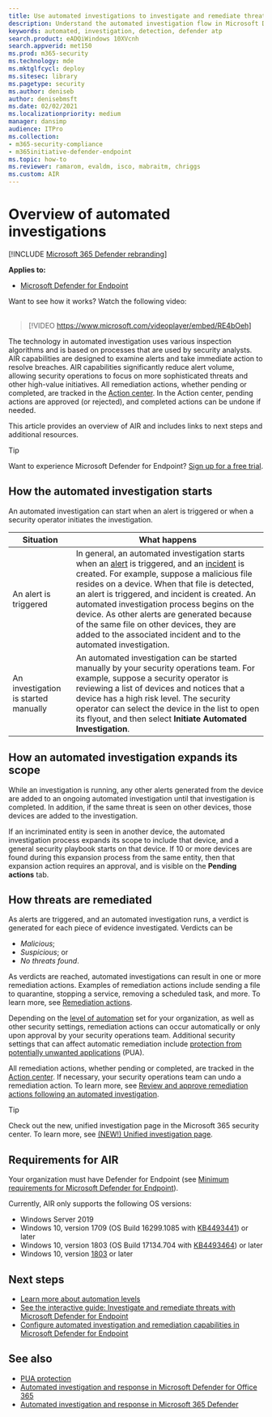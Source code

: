```yaml
---
title: Use automated investigations to investigate and remediate threats
description: Understand the automated investigation flow in Microsoft Defender for Endpoint.
keywords: automated, investigation, detection, defender atp
search.product: eADQiWindows 10XVcnh
search.appverid: met150
ms.prod: m365-security
ms.technology: mde
ms.mktglfcycl: deploy
ms.sitesec: library
ms.pagetype: security
ms.author: deniseb
author: denisebmsft
ms.date: 02/02/2021
ms.localizationpriority: medium
manager: dansimp
audience: ITPro
ms.collection: 
- m365-security-compliance
- m365initiative-defender-endpoint
ms.topic: how-to
ms.reviewer: ramarom, evaldm, isco, mabraitm, chriggs
ms.custom: AIR
---
```


# Overview of automated investigations

[!INCLUDE [Microsoft 365 Defender rebranding](../../includes/microsoft-defender.md)]

**Applies to:**
- [Microsoft Defender for Endpoint](https://go.microsoft.com/fwlink/p/?linkid=2154037)

Want to see how it works? Watch the following video: <br/><br/>

> [!VIDEO https://www.microsoft.com/videoplayer/embed/RE4bOeh]

The technology in automated investigation uses various inspection algorithms and is based on processes that are used by security analysts. AIR capabilities are designed to examine alerts and take immediate action to resolve breaches. AIR capabilities significantly reduce alert volume, allowing security operations to focus on more sophisticated threats and other high-value initiatives. All remediation actions, whether pending or completed, are tracked in the [Action center](auto-investigation-action-center.md). In the Action center, pending actions are approved (or rejected), and completed actions can be undone if needed.

This article provides an overview of AIR and includes links to next steps and additional resources.

> [!TIP]
> Want to experience Microsoft Defender for Endpoint? [Sign up for a free trial](https://www.microsoft.com/microsoft-365/windows/microsoft-defender-atp?ocid=docs-wdatp-automated-investigations-abovefoldlink).

## How the automated investigation starts

An automated investigation can start when an alert is triggered or when a security operator initiates the investigation.

|Situation  |What happens  |
|---------|---------|
|An alert is triggered     | In general, an automated investigation starts when an [alert](review-alerts.md) is triggered, and an [incident](view-incidents-queue.md) is created. For example, suppose a malicious file resides on a device. When that file is detected, an alert is triggered, and incident is created. An automated investigation process begins on the device. As other alerts are generated because of the same file on other devices, they are added to the associated incident and to the automated investigation.         |
|An investigation is started manually     | An automated investigation can be started manually by your security operations team. For example, suppose a security operator is reviewing a list of devices and notices that a device has a high risk level. The security operator can select the device in the list to open its flyout, and then select **Initiate Automated Investigation**. |

## How an automated investigation expands its scope

While an investigation is running, any other alerts generated from the device are added to an ongoing automated investigation until that investigation is completed. In addition, if the same threat is seen on other devices, those devices are added to the investigation.

If an incriminated entity is seen in another device, the automated investigation process expands its scope to include that device, and a general security playbook starts on that device. If 10 or more devices are found during this expansion process from the same entity, then that expansion action requires an approval, and is visible on the **Pending actions** tab.

## How threats are remediated

As alerts are triggered, and an automated investigation runs, a verdict is generated for each piece of evidence investigated. Verdicts can be 
- *Malicious*;
- *Suspicious*; or 
- *No threats found*. 

As verdicts are reached, automated investigations can result in one or more remediation actions. Examples of remediation actions include sending a file to quarantine, stopping a service, removing a scheduled task, and more. To learn more, see [Remediation actions](manage-auto-investigation.md#remediation-actions).  

Depending on the [level of automation](automation-levels.md) set for your organization, as well as other security settings, remediation actions can occur automatically or only upon approval by your security operations team. Additional security settings that can affect automatic remediation include [protection from potentially unwanted applications](https://docs.microsoft.com/windows/security/threat-protection/microsoft-defender-antivirus/detect-block-potentially-unwanted-apps-microsoft-defender-antivirus) (PUA). 

All remediation actions, whether pending or completed, are tracked in the [Action center](auto-investigation-action-center.md). If necessary, your security operations team can undo a remediation action. To learn more, see [Review and approve remediation actions following an automated investigation](https://docs.microsoft.com/windows/security/threat-protection/microsoft-defender-atp/manage-auto-investigation).

> [!TIP]
> Check out the new, unified investigation page in the Microsoft 365 security center. To learn more, see [(NEW!) Unified investigation page](/microsoft-365/security/mtp/mtp-autoir-results.md#new-unified-investigation-page).


## Requirements for AIR

Your organization must have Defender for Endpoint (see [Minimum requirements for Microsoft Defender for Endpoint](minimum-requirements.md)).

Currently, AIR only supports the following OS versions:
- Windows Server 2019
- Windows 10, version 1709 (OS Build 16299.1085 with [KB4493441](https://support.microsoft.com/help/4493441/windows-10-update-kb4493441)) or later
- Windows 10, version 1803 (OS Build 17134.704 with [KB4493464](https://support.microsoft.com/help/4493464/windows-10-update-kb4493464)) or later
- Windows 10, version [1803](https://docs.microsoft.com/windows/release-information/status-windows-10-1809-and-windows-server-2019) or later

## Next steps

- [Learn more about automation levels](automation-levels.md)
- [See the interactive guide: Investigate and remediate threats with Microsoft Defender for Endpoint](https://aka.ms/MDATP-IR-Interactive-Guide)
- [Configure automated investigation and remediation capabilities in Microsoft Defender for Endpoint](configure-automated-investigations-remediation.md)

## See also

- [PUA protection](https://docs.microsoft.com/windows/security/threat-protection/microsoft-defender-antivirus/detect-block-potentially-unwanted-apps-microsoft-defender-antivirus)
- [Automated investigation and response in Microsoft Defender for Office 365](https://docs.microsoft.com/microsoft-365/security/office-365-security/office-365-air)
- [Automated investigation and response in Microsoft 365 Defender](https://docs.microsoft.com/microsoft-365/security/mtp/mtp-autoir)
